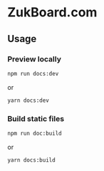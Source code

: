 # ZukBoard.com

## Usage

### Preview locally

```sh
npm run docs:dev
```

or 

```sh
yarn docs:dev
```

### Build static files

```sh
npm run doc:build
```

or

```sh
yarn docs:build
```
